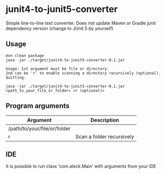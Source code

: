 # junit4-to-junit5-converter

Simple line-to-line text converter. Does not update Maven or Gradle junit dependency version (change to JUnit 5 by yourself)

## Usage

```
mvn clean package
java -jar ./target/junit4-to-junit5-converter-0.1.jar

Usage: 1st argument must be file or directory.
2nd can be 'r' to enable scanning a directory recursively (optional).
Quitting.

java -jar ./target/junit4-to-junit5-converter-0.1.jar <path_to_your_file_or_folder> <r (optional)>

```

## Program arguments
| Argument        | Description       |
| --------------- |:-----------------:|
| /path/to/your/file/or/folder        |
| r        | Scan a folder recursively|

## IDE
It is possible to run class 'com.aleck.Main' with arguments from your IDE
